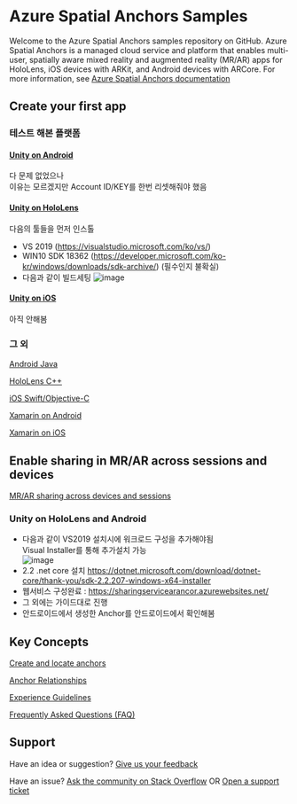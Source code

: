 # Azure Spatial Anchors Samples

Welcome to the Azure Spatial Anchors samples repository on GitHub. Azure Spatial Anchors is a managed cloud service and platform that enables multi-user, spatially aware mixed reality and augmented reality (MR/AR) apps for HoloLens, iOS devices with ARKit, and Android devices with ARCore. For more information, see [Azure Spatial Anchors documentation](https://docs.microsoft.com/azure/spatial-anchors/overview "Azure Spatial Anchors Documentation")

## Create your first app

### 테스트 해본 플랫폼

#### [Unity on Android](https://docs.microsoft.com/azure/spatial-anchors/quickstarts/get-started-unity-android "Unity Android Quickstart")
다 문제 없었으나  
이유는 모르겠지만 Account ID/KEY를 한번 리셋해줘야 했음


#### [Unity on HoloLens](https://docs.microsoft.com/azure/spatial-anchors/quickstarts/get-started-unity-hololens "Unity HoloLens Quickstart")
다음의 툴들을 먼저 인스톨  
 - VS 2019 (https://visualstudio.microsoft.com/ko/vs/)
 - WIN10 SDK 18362 (https://developer.microsoft.com/ko-kr/windows/downloads/sdk-archive/) (필수인지 불확실)
 - 다음과 같이 빌드세팅
 ![image](https://user-images.githubusercontent.com/11454375/77286674-19a2da80-6d17-11ea-9648-f36faf4340d7.png)
 

#### [Unity on iOS](https://docs.microsoft.com/azure/spatial-anchors/quickstarts/get-started-unity-ios "Unity iOS Quickstart")
아직 안해봄  

### 그 외

[Android Java](https://docs.microsoft.com/azure/spatial-anchors/quickstarts/get-started-android "Android Quickstart")

[HoloLens C++](https://docs.microsoft.com/azure/spatial-anchors/quickstarts/get-started-hololens "HoloLens C++ Quickstart")

[iOS Swift/Objective-C](https://docs.microsoft.com/azure/spatial-anchors/quickstarts/get-started-ios "iOS Quickstart")



[Xamarin on Android](https://docs.microsoft.com/azure/spatial-anchors/quickstarts/get-started-xamarin-android "Xamarin Android Quickstart")

[Xamarin on iOS](https://docs.microsoft.com/azure/spatial-anchors/quickstarts/get-started-xamarin-ios "Xamarin iOS Quickstart")

## Enable sharing in MR/AR across sessions and devices

[MR/AR sharing across devices and sessions](https://docs.microsoft.com/azure/spatial-anchors/tutorials/tutorial-use-cosmos-db-to-store-anchors "Sharing across sessions")

### Unity on HoloLens and Android
 - 다음과 같이 VS2019 설치시에 워크로드 구성을 추가해야됨  
   Visual Installer를 통해 추가설치 가능  
   ![image](https://user-images.githubusercontent.com/11454375/77292593-f599c600-6d23-11ea-8ac3-b4175abfc3ec.png)
 - 2.2 .net core 설치  https://dotnet.microsoft.com/download/dotnet-core/thank-you/sdk-2.2.207-windows-x64-installer  
 - 웹서비스 구성완료 : https://sharingservicearancor.azurewebsites.net/
 - 그 외에는 가이드대로 진행
 - 안드로이드에서 생성한 Anchor를 안드로이드에서 확인해봄


## Key Concepts

[Create and locate anchors](https://docs.microsoft.com/azure/spatial-anchors/concepts/create-locate-anchors-unity "Create/locate anchors")

[Anchor Relationships](https://docs.microsoft.com/azure/spatial-anchors/concepts/anchor-relationships-way-finding "Anchor Relationships")

[Experience Guidelines](https://docs.microsoft.com/en-us/azure/spatial-anchors/concepts/guidelines-effective-anchor-experiences "Experience Guidelines")

[Frequently Asked Questions (FAQ)](https://docs.microsoft.com/azure/spatial-anchors/spatial-anchor-faq "FAQ")

## Support

Have an idea or suggestion? [Give us your feedback](https://feedback.azure.com/forums/919252-azure-spatial-anchors "Feedback")

Have an issue? [Ask the community on Stack Overflow](https://stackoverflow.com/questions/tagged/azure-spatial-anchors "Stack Overflow") OR [Open a support ticket](https://docs.microsoft.com/azure/spatial-anchors/spatial-anchor-support "Support Ticket")
